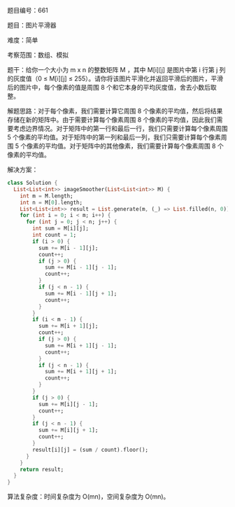 题目编号：661

题目：图片平滑器

难度：简单

考察范围：数组、模拟

题干：给你一个大小为 m x n 的整数矩阵 M ，其中 M[i][j] 是图片中第 i 行第 j 列的灰度值（0 ≤ M[i][j] ≤ 255）。请你将该图片平滑化并返回平滑后的图片，平滑后的图片中，每个像素的值是周围 8 个和它本身的平均灰度值，舍去小数后取整。

解题思路：对于每个像素，我们需要计算它周围 8 个像素的平均值，然后将结果存储在新的矩阵中。由于需要计算每个像素周围 8 个像素的平均值，因此我们需要考虑边界情况。对于矩阵中的第一行和最后一行，我们只需要计算每个像素周围 5 个像素的平均值。对于矩阵中的第一列和最后一列，我们只需要计算每个像素周围 5 个像素的平均值。对于矩阵中的其他像素，我们需要计算每个像素周围 8 个像素的平均值。

解决方案：

```dart
class Solution {
  List<List<int>> imageSmoother(List<List<int>> M) {
    int m = M.length;
    int n = M[0].length;
    List<List<int>> result = List.generate(m, (_) => List.filled(n, 0));
    for (int i = 0; i < m; i++) {
      for (int j = 0; j < n; j++) {
        int sum = M[i][j];
        int count = 1;
        if (i > 0) {
          sum += M[i - 1][j];
          count++;
          if (j > 0) {
            sum += M[i - 1][j - 1];
            count++;
          }
          if (j < n - 1) {
            sum += M[i - 1][j + 1];
            count++;
          }
        }
        if (i < m - 1) {
          sum += M[i + 1][j];
          count++;
          if (j > 0) {
            sum += M[i + 1][j - 1];
            count++;
          }
          if (j < n - 1) {
            sum += M[i + 1][j + 1];
            count++;
          }
        }
        if (j > 0) {
          sum += M[i][j - 1];
          count++;
        }
        if (j < n - 1) {
          sum += M[i][j + 1];
          count++;
        }
        result[i][j] = (sum / count).floor();
      }
    }
    return result;
  }
}
```

算法复杂度：时间复杂度为 O(mn)，空间复杂度为 O(mn)。